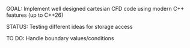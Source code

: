 GOAL: Implement well designed cartesian CFD code using modern C++ features (up to C++26)

STATUS: Testing different ideas for storage access

TO DO: Handle boundary values/conditions
